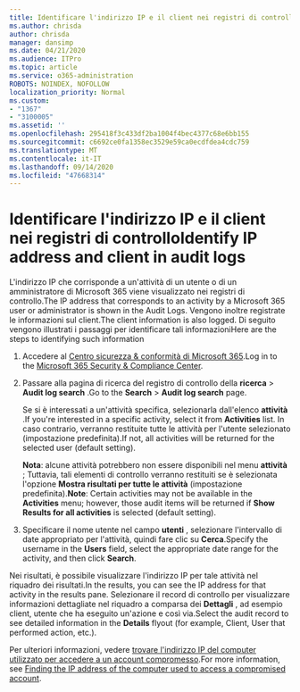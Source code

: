 ```yaml
---
title: Identificare l'indirizzo IP e il client nei registri di controllo
ms.author: chrisda
author: chrisda
manager: dansimp
ms.date: 04/21/2020
ms.audience: ITPro
ms.topic: article
ms.service: o365-administration
ROBOTS: NOINDEX, NOFOLLOW
localization_priority: Normal
ms.custom:
- "1367"
- "3100005"
ms.assetid: ''
ms.openlocfilehash: 295418f3c433df2ba1004f4bec4377c68e6bb155
ms.sourcegitcommit: c6692ce0fa1358ec3529e59ca0ecdfdea4cdc759
ms.translationtype: MT
ms.contentlocale: it-IT
ms.lasthandoff: 09/14/2020
ms.locfileid: "47668314"
---
```

# <a name="identify-ip-address-and-client-in-audit-logs"></a><span data-ttu-id="fbcad-102">Identificare l'indirizzo IP e il client nei registri di controllo</span><span class="sxs-lookup"><span data-stu-id="fbcad-102">Identify IP address and client in audit logs</span></span>

<span data-ttu-id="fbcad-103">L'indirizzo IP che corrisponde a un'attività di un utente o di un amministratore di Microsoft 365 viene visualizzato nei registri di controllo.</span><span class="sxs-lookup"><span data-stu-id="fbcad-103">The IP address that corresponds to an activity by a Microsoft 365 user or administrator is shown in the Audit Logs.</span></span> <span data-ttu-id="fbcad-104">Vengono inoltre registrate le informazioni sul client.</span><span class="sxs-lookup"><span data-stu-id="fbcad-104">The client information is also logged.</span></span> <span data-ttu-id="fbcad-105">Di seguito vengono illustrati i passaggi per identificare tali informazioni</span><span class="sxs-lookup"><span data-stu-id="fbcad-105">Here are the steps to identifying such information</span></span>

1. <span data-ttu-id="fbcad-106">Accedere al [Centro sicurezza & conformità di Microsoft 365](https://protection.office.com/).</span><span class="sxs-lookup"><span data-stu-id="fbcad-106">Log in to the [Microsoft 365 Security & Compliance Center](https://protection.office.com/).</span></span>

2. <span data-ttu-id="fbcad-107">Passare alla pagina di ricerca del registro di controllo della **ricerca**  >  **Audit log search** .</span><span class="sxs-lookup"><span data-stu-id="fbcad-107">Go to the **Search** > **Audit log search** page.</span></span>

   <span data-ttu-id="fbcad-108">Se si è interessati a un'attività specifica, selezionarla dall'elenco **attività** .</span><span class="sxs-lookup"><span data-stu-id="fbcad-108">If you're interested in a specific activity, select it from **Activities** list.</span></span> <span data-ttu-id="fbcad-109">In caso contrario, verranno restituite tutte le attività per l'utente selezionato (impostazione predefinita).</span><span class="sxs-lookup"><span data-stu-id="fbcad-109">If not, all activities will be returned for the selected user (default setting).</span></span>

   <span data-ttu-id="fbcad-110">**Nota**: alcune attività potrebbero non essere disponibili nel menu **attività** ; Tuttavia, tali elementi di controllo verranno restituiti se è selezionata l'opzione **Mostra risultati per tutte le attività** (impostazione predefinita).</span><span class="sxs-lookup"><span data-stu-id="fbcad-110">**Note**: Certain activities may not be available in the **Activities** menu; however, those audit items will be returned if **Show Results for all activities** is selected (default setting).</span></span>

3. <span data-ttu-id="fbcad-111">Specificare il nome utente nel campo **utenti** , selezionare l'intervallo di date appropriato per l'attività, quindi fare clic su **Cerca**.</span><span class="sxs-lookup"><span data-stu-id="fbcad-111">Specify the username in the **Users** field, select the appropriate date range for the activity, and then click **Search**.</span></span>

<span data-ttu-id="fbcad-112">Nei risultati, è possibile visualizzare l'indirizzo IP per tale attività nel riquadro dei risultati.</span><span class="sxs-lookup"><span data-stu-id="fbcad-112">In the results, you can see the IP address for that activity in the results pane.</span></span> <span data-ttu-id="fbcad-113">Selezionare il record di controllo per visualizzare informazioni dettagliate nel riquadro a comparsa dei **Dettagli** , ad esempio client, utente che ha eseguito un'azione e così via.</span><span class="sxs-lookup"><span data-stu-id="fbcad-113">Select the audit record to see detailed information in the **Details** flyout (for example, Client, User that performed action, etc.).</span></span>

<span data-ttu-id="fbcad-114">Per ulteriori informazioni, vedere [trovare l'indirizzo IP del computer utilizzato per accedere a un account compromesso](https://docs.microsoft.com/microsoft-365/compliance/auditing-troubleshooting-scenarios#find-the-ip-address-of-the-computer-used-to-access-a-compromised-account).</span><span class="sxs-lookup"><span data-stu-id="fbcad-114">For more information, see [Finding the IP address of the computer used to access a compromised account](https://docs.microsoft.com/microsoft-365/compliance/auditing-troubleshooting-scenarios#find-the-ip-address-of-the-computer-used-to-access-a-compromised-account).</span></span>

